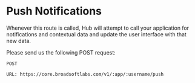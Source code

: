 # Push Notifications

Whenever this route is called, Hub will attempt to call your application for notifications and contextual data and update the user interface with that new data.

Please send us the following POST request:

```
POST

URL: https://core.broadsoftlabs.com/v1/:app/:username/push
```
